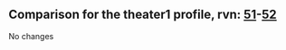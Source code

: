 ## Comparison for the theater1 profile, rvn: [51](https://github.com/PRO100KatYT/FortniteProfileRevisions/tree/main/profiles/theater1/51%20theater1.json)-[52](https://github.com/PRO100KatYT/FortniteProfileRevisions/tree/main/profiles/theater1/52%20theater1.json)

No changes
